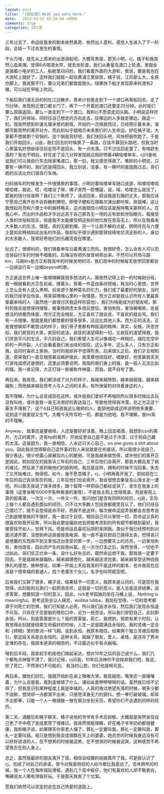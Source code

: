 ```yaml
---
layout: post
title:  "[回忆录] Wish you were here."
date:   2023-03-27 02:38:00 +0800
comments: true
categories: 回忆录
---
```


三年过去了，命运给我发的剧本依然离奇，依然出人意料，感觉人生进入了下一阶段，总结一下过去发生的事情。

千头万绪，就先从上周末的出游讲起吧，大概背景是，那天小明，cj，橘子和我突然心血来潮，觉得6点喝酒太早，就去坐轮渡，我们从秦皇岛渡口上轮渡。里面全是骑着小电驴的工人，船舱里闷闷的，我们看着外面的大游轮，我说，要是我也在大游轮上就好了，这样我们就能一起往黄浦江里尿尿，橘子说，江风那么大，全尿你脚上，我说那不行，要让兄弟们都尝尝甜头。结果快下船才发现原来轮渡有2楼，可以站在甲板上吹风。

下船后我们漫无目的的在江边散步，原来计划是走到下一个渡口再乘船回去，走了15分钟，发现附近渡口都关门了，再下一个开着的渡口还要走25分钟。此时我们要么原路返回，要么一直走到下一个渡口。我和cj不愿意走回头路。小明说这样好了，我们并排站，同时往自己想走的方向走去，往哪边的人多就走哪边。就这一刻，我突然想到秒速五厘米里的剧情，开始的一次擦肩而过，已经预示着未来，谁都可能突然的离开对方，而此刻似乎就暗示未来我们的人生命运。好在橘子说，大家都不想做那个背锅的，这个锅我背好吧，我们快回头吧，风快把我吹跑了。于是我们开始回头，cj说，我们回去的时候换了一条路，应该不算回头路吧，但我当时心里莫名好想继续往前走而不是回头，有一点失落。只不过往回走罢了，有啥好失落的？我也不明白。好在走了没几分钟发现路边刚好停着4辆哈喽单车，cj兴奋地说我们可以骑自行车去陆家嘴渡口，那一刻，我又感觉得救了。嘴碎的小明说，只要有一辆坏的，我们还是得回头，我立刻说，没事，有一辆坏的我就跑过去，哥们跑的应该比你们骑自行车快。

扫码骑车的时候发生一件很搞笑的事情，小明对着哈喽单车随口说道，哈喽哈喽哈喽哈喽，我说，哎，哈喽没了呀，橘子突然一脸懵逼，说，啥，哈喽怎么就没了，那我的钱付给谁啊？我们三个笑喷了。话说回来，假设我是石璐的丈夫，那我应该宁愿自己离开也不会拆散刺猬吧，即使子健和石璐每次演出都吵架，摔鼓棒。这让我想起月亮和六便士中的施特略夫，这点我相信小明应该是施特略夫那样的人。在我心中，杰出的作品和才华远远高于自己那百无一用的占有欲和世俗眼光，我接受人类的世俗和现实，但是我不太能接受把这些的地位放在至高无上，所以在我看来大多数人的生活，情感，真的无聊到爆。另一个让我不解的点是，明明月亮与六便士是如此畅销如此出名的作品，我却似乎很少遇到能很投缘地交流这些的人，身边的大多数人，我常好奇他们的乐趣究竟在哪里。

扯远了，很顺利的，我们骑着单车沿着黄浦江兜风，我很好奇，怎么会有人可以忍住骑自行车的时候不唱歌的。后悔没有把外放音响带出来，不然可以开场马路ktv，马路ktv是方正和我高中的时候发明的词，我们高中的时候每天放学回家都会一边骑自行车一边唱beyond的歌。

方正是这世界上唯一能够理解我很多想法的人。我依然记得上初一的时候刚分班，我一眼就看到方正在前桌，撑着头，穿着一件蓝白条纹短袖，我当时心里想，世界上怎么会有人这么黑啊。后来源于某种莫名的引力，我们成了最要好的朋友，当时的我已经学会伪装，用笑容掩埋心里的一些情感，而方正却是我认识所有人里最真挚最单纯的人（虽然他一直很讨厌我这样形容他）。我们为啥能成为好朋友呢，那时的我总是想保持理智，做事情顾虑太多思前想后，害怕失败，害怕被嘲笑，总是想活的骄傲而体面，而方正完全相反，方正喜欢了就会说，不喜欢的就会骂。我们有一点很像，那就是我们都想要的很多很多，远远比其他人多。而方正的活法，正是我想做却不敢尝试的样子，我们骨子里都有种摇滚的精神，真实，反叛，厌恶世俗，我们疯狂的大笑，疯狂的说话，疯狂的渴望得到一切，又疯狂的渴望得救，我们厌恶平凡的生活，平凡的自己，我们希望人生可以像烟花一样绚烂，烟花在空中砰的一声炸裂，人们会看着我们发出哇的惊叹。这么多年，这么多人，只有方正和我，会同时喜欢上家驹，当时的我却并不觉得珍贵。后来很久之后，我们才互相知道，原来我们一直互相羡慕且嫉妒彼此，我羡慕他球技好，唱歌好，他羡慕我天天打游戏成绩还是很好。这里必须要说明，我指的我们身上的强，是一般人无法比拟的强，我一直记得，方正打球一直被称作神童，而我，就不自夸了罢。

再后来，我发现，我们都活成了对方的样子，我越来越愤怒，越来越倔强，越来越偏执；而他越来越会思考人与人之间的关系，有所保留的对待着身边的人。

我不理解，为什么会变成现在这样，或许是我们爱好不再相同所以很多时候出去玩没有叫他，或许是我一直无法很好的表达自己，导致他觉得我冷漠。总之方正这个畜生不理我了。这个b自己知道我这么傲娇的人，能舔他舔成这样说明他多重要，说到这个就委屈又生气，大概今天所写的一切，都是为他吧。我不理解，我tm真的不理解。

Anyway， 故事还是要继续，人还是要好好活着。晚上回去喝酒，我想到csn的离开，方正的离开，还有hp的离开，开始反思自己是不是过于冷漠，过于把自己藏的太深。这是因为，我一直相信，人永远只关心自己，on one gives a shit about you。因此我总觉得聊自己这件事对别人来说就是在听废话，所以我很少说自己，很少表达，很少袒露心扉展现内心的脆弱。可是我越来越觉得，或许他们的离开正是因此，假如现在的我告诉三年前的自己，三年后他们会离开，那我大概会发了疯的难过，然后发了疯的做他们的舔狗吧。我总是这样，拥有的时候不当回事，失去了又开始难过，贱得慌。如今，我不愿意橘子，cj，小明再离开我了。假如现在三年后的自己告诉现在的我，三年后他们也会离开，我会很想去秦皇岛山海关走一遭吧。所以那天我说了很多很多，跟个智障一样把自己都给说哭了，发生在我身上的事情（这里省略10000字各种离谱的事情），不是我主观上觉得离谱，而是客观上真的挺离谱，一次又一次，一件又一件，我问他们是否有同样的经历，cj说，实际上每个人都会遇到类似的经历，只不过大多数人包括我都接受且认了，他们已经自己摆烂了，就不会觉得是命不好。而我不是这样，每次被命运捉弄我都会去思考自己到底哪里做的不够好，我一直过于自信，相信自己可以掌控一切，而命运又真的很喜欢和我开玩笑，所以我会更加偏执地去把能考虑到的所有细节都做到最好，我接受技不如人，甘拜下风。但是命运总喜欢玩阴的来阴我。类似于我已经预判到对面河道开雾，没想到命运直接拔我电源。我一直不喜欢把自己搞得太丧，觉得丧只是想要的东西得不到又害怕迈出改变的那一步，一边想要天上的月亮，一边害怕失败，害怕改变，因此而产生的自我纠葛。在一次次打击之后，突然觉得，一切也不过如此，哥们反正烂命一条，没什么好失去的，既然命运想干我，那我就一定要干回去。于是就越来越偏执，越来越理想化，越来越追求完美，越来越享受这种自我挣扎的感觉。换种想法，如果一开始上天给我发的不是这样的剧本，也许我现在应该是个很幸福的普通人，找个老婆生个女儿，名字也叫阿妮亚吧。

后来我们又聊了很多，橘子说，结果赋予一切意义，我原本是认同的，可是现在我觉得，此刻能和兄弟们一起把酒言欢，这就是一切的意义。是人总是追求结果，追求答案，想要知道一切的意义。因此，rick老爷孤独的坐在马桶上说， Nothing is meaningful。思考这些会让人痛苦，wubba lubba，我现在觉得，一切的思考都源于对死亡的恐惧，我们已知是人必死，所以我们追求永恒，然后我们发现永恒遥不可及，只存在于恋爱脑的情侣口中，沦为一纸空谈，所以我们安慰自己，此刻即永恒。所以，到底答案是什么？我的答案是，死亡。我想到，倘若有某个时刻，让我觉得此刻就是结束生命最好的时候，人生一定是圆满且永恒的。我的灵魂一定会和《转眼》里的歌词一样飞翔。说到永恒，我原本相信，如果两个独立灵魂互相吸引，那这段关系是会永恒的。这种关系，超越了朋友，爱人，亲情，是违背了费米定律的存在。我原本是真的相信的，不过最近似乎有点崩塌。

喝到后半段，我拿起手机给他们做起采访，想对10年之后的自己说什么，我们几个都有点神智不清了，我只记得，cj问我，10年后汤神你不会抛弃我们吧，我说，除了死亡，不然哥们不可能的。 我当时心想，你们也是啊可恶。

再后来，据他们回忆，我就开始趴在桌上嗷嗷大哭，极其娘炮，嘴里还一直嚷嚷着，为什么总是我，我到底做错了什么，诸如此类咿咿呀呀的话。虽然我已经不记得了，但我意识到某种程度上我是幸福的。人真的难过绝望失落的时候，喝多少都不会醉，想哭却一点都哭不出来，只感觉浑身无力的颤抖，想一拳打破玻璃，却挥不出那拳，只能一个人一根烟接一根在窗台坐到天亮，希望你们不会遇到同样的经历。

第二天，酒醒后和橘子聊天，橘子说他的爷爷有手术后抑郁，大概就是突然发现自己老了不中用了变成累赘了很难过。我突然很能理解，好在橘子爷爷奶奶都很健康，我和橘子说，如果哪天你家老人嘎了，葬礼一定要叫我，葬礼一定要叫我，葬礼一定要叫我。我只是想到我变成烟飘在天上的婆婆，她去世的时候我身边没有可以好好说话的人，在不想笑的时候被迫笑，在不想哭的时候被迫哭，这种感觉不希望发生在别人身上。

总之，虽然我最好的朋友离开了我，相信会结婚的姑娘离开了我。可是我认识了cj，完成了对自己的承诺，曾今对我耍阴招的人如今都比我差远了。去年跨年的时候，我一个人在海岸城玩滑板，遇到几个高中板仔，他们有喜欢的人却不敢表白，嘴硬说女人哪有滑板好玩。于是那天我发了个文案。

愿我们依然可以坚定的走在自己热爱的道路上。
